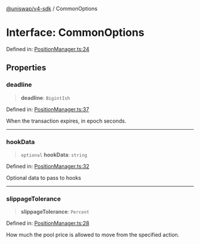 [@uniswap/v4-sdk](https://github.com/Uniswap/sdks/tree/main/sdks/v4-sdk) / CommonOptions

# Interface: CommonOptions

Defined in: [PositionManager.ts:24](https://github.com/Uniswap/sdks/blob/c1c9f64f11640c79a680f539823458931629e6ed/sdks/v4-sdk/src/PositionManager.ts#L24)

## Properties

### deadline

> **deadline**: `BigintIsh`

Defined in: [PositionManager.ts:37](https://github.com/Uniswap/sdks/blob/c1c9f64f11640c79a680f539823458931629e6ed/sdks/v4-sdk/src/PositionManager.ts#L37)

When the transaction expires, in epoch seconds.

---

### hookData

> `optional` **hookData**: `string`

Defined in: [PositionManager.ts:32](https://github.com/Uniswap/sdks/blob/c1c9f64f11640c79a680f539823458931629e6ed/sdks/v4-sdk/src/PositionManager.ts#L32)

Optional data to pass to hooks

---

### slippageTolerance

> **slippageTolerance**: `Percent`

Defined in: [PositionManager.ts:28](https://github.com/Uniswap/sdks/blob/c1c9f64f11640c79a680f539823458931629e6ed/sdks/v4-sdk/src/PositionManager.ts#L28)

How much the pool price is allowed to move from the specified action.
